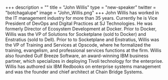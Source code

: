 +++
description = ""
title = "John Willis"
type = "new-speaker"
twitter = "botchagalupe"
image = "John_Willis.png"
+++
John Willis has worked in the IT management industry for more than 35 years. Currently he is Vice President of DevOps and Digital Practices at SJ Technologies. He was formerly Director of Ecosystem Development at Docker. Prior to Docker, Willis was the VP of Solutions for Socketplane (sold to Docker) and Enstratius (sold to Dell). Prior to to Socketplane and Enstratius, Willis was the VP of Training and Services at Opscode, where he formalized the training, evangelism, and professional services functions at the firm. Willis also founded Gulf Breeze Software, an award-winning IBM business partner, which specializes in deploying Tivoli technology for the enterprise. Willis has authored six IBM Redbooks on enterprise systems management and was the founder and chief architect at Chain Bridge Systems.